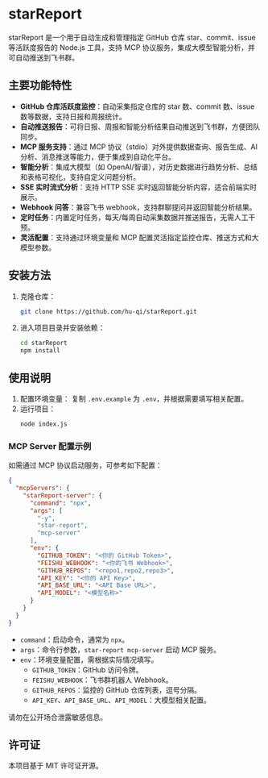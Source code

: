 # starReport

starReport 是一个用于自动生成和管理指定 GitHub 仓库 star、commit、issue 等活跃度报告的 Node.js 工具，支持 MCP 协议服务，集成大模型智能分析，并可自动推送到飞书群。

## 主要功能特性

- **GitHub 仓库活跃度监控**：自动采集指定仓库的 star 数、commit 数、issue 数等数据，支持日报和周报统计。
- **自动推送报告**：可将日报、周报和智能分析结果自动推送到飞书群，方便团队同步。
- **MCP 服务支持**：通过 MCP 协议（stdio）对外提供数据查询、报告生成、AI 分析、消息推送等能力，便于集成到自动化平台。
- **智能分析**：集成大模型（如 OpenAI/智谱），对历史数据进行趋势分析、总结和表格可视化，支持自定义问题分析。
- **SSE 实时流式分析**：支持 HTTP SSE 实时返回智能分析内容，适合前端实时展示。
- **Webhook 问答**：兼容飞书 webhook，支持群聊提问并返回智能分析结果。
- **定时任务**：内置定时任务，每天/每周自动采集数据并推送报告，无需人工干预。
- **灵活配置**：支持通过环境变量和 MCP 配置灵活指定监控仓库、推送方式和大模型参数。

## 安装方法

1. 克隆仓库：
   ```bash
   git clone https://github.com/hu-qi/starReport.git
   ```
2. 进入项目目录并安装依赖：
   ```bash
   cd starReport
   npm install
   ```

## 使用说明

1. 配置环境变量：
   复制 `.env.example` 为 `.env`，并根据需要填写相关配置。
2. 运行项目：
   ```bash
   node index.js
   ```

### MCP Server 配置示例

如需通过 MCP 协议启动服务，可参考如下配置：

```json
{
  "mcpServers": {
    "starReport-server": {
      "command": "npx",
      "args": [
        "-y",
        "star-report",
        "mcp-server"
      ],
      "env": {
        "GITHUB_TOKEN": "<你的 GitHub Token>",
        "FEISHU_WEBHOOK": "<你的飞书 Webhook>",
        "GITHUB_REPOS": "<repo1,repo2,repo3>",
        "API_KEY": "<你的 API Key>",
        "API_BASE_URL": "<API Base URL>",
        "API_MODEL": "<模型名称>"
      }
    }
  }
}
```

- `command`：启动命令，通常为 `npx`。
- `args`：命令行参数，`star-report mcp-server` 启动 MCP 服务。
- `env`：环境变量配置，需根据实际情况填写。
  - `GITHUB_TOKEN`：GitHub 访问令牌。
  - `FEISHU_WEBHOOK`：飞书群机器人 Webhook。
  - `GITHUB_REPOS`：监控的 GitHub 仓库列表，逗号分隔。
  - `API_KEY`、`API_BASE_URL`、`API_MODEL`：大模型相关配置。

请勿在公开场合泄露敏感信息。

## 许可证

本项目基于 MIT 许可证开源。 
